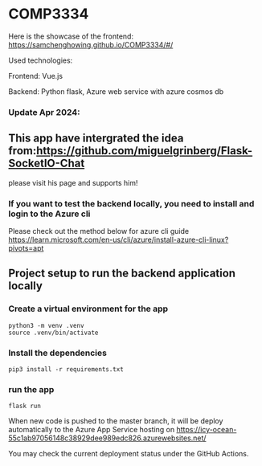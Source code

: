 # COMP3334

Here is the showcase of the frontend:
<https://samchenghowing.github.io/COMP3334/#/>

Used technologies:

Frontend: Vue.js

Backend: Python flask, Azure web service with azure cosmos db

### Update Apr 2024: 
## This app have intergrated the idea from:<https://github.com/miguelgrinberg/Flask-SocketIO-Chat>
please visit his page and supports him!

### If you want to test the backend locally, you need to install and login to the Azure cli
Please check out the method below for azure cli guide
<https://learn.microsoft.com/en-us/cli/azure/install-azure-cli-linux?pivots=apt>


## Project setup to run the backend application locally

### Create a virtual environment for the app

```
python3 -m venv .venv
source .venv/bin/activate
```

### Install the dependencies

```
pip3 install -r requirements.txt
```

### run the app

```
flask run
```

When new code is pushed to the master branch, it will be deploy automatically to the Azure App Service hosting on <https://icy-ocean-55c1ab97056148c38929dee989edc826.azurewebsites.net/>

You may check the current deployment status under the GitHub Actions.

